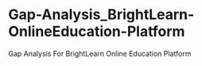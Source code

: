 # Gap-Analysis_BrightLearn-OnlineEducation-Platform
Gap Analysis For BrightLearn Online Education Platform
